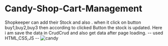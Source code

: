 # Candy-Shop-Cart-Management
Shopkeeper can add their Stock and also . when it click on button buy1,buy2,buy3 then according to clicked Button the stock is updated.
Here i am save the data in CrudCrud and also get data after page loading.
-- used HTML,CSS,JS --
![candy](https://github.com/kunalrajshah/Candy-Shop-Cart-Management/assets/103275977/a1743415-aaf5-4400-92f8-907b32219ce6)
